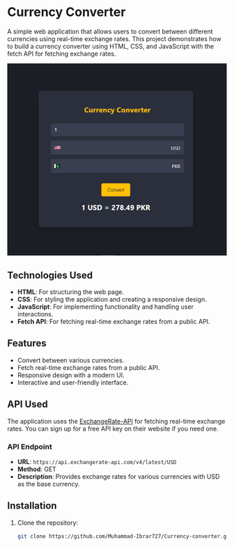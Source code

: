 # Currency Converter

A simple web application that allows users to convert between different currencies using real-time exchange rates. This project demonstrates how to build a currency converter using HTML, CSS, and JavaScript with the fetch API for fetching exchange rates.

![Currency Converter Screenshot](screenshot/screenshot.png)

## Technologies Used

- **HTML**: For structuring the web page.
- **CSS**: For styling the application and creating a responsive design.
- **JavaScript**: For implementing functionality and handling user interactions.
- **Fetch API**: For fetching real-time exchange rates from a public API.

## Features

- Convert between various currencies.
- Fetch real-time exchange rates from a public API.
- Responsive design with a modern UI.
- Interactive and user-friendly interface.

## API Used

The application uses the [ExchangeRate-API](https://www.exchangerate-api.com/) for fetching real-time exchange rates. You can sign up for a free API key on their website if you need one.

### API Endpoint

- **URL**: `https://api.exchangerate-api.com/v4/latest/USD`
- **Method**: GET
- **Description**: Provides exchange rates for various currencies with USD as the base currency.

## Installation

1. Clone the repository:

   ```bash
   git clone https://github.com/Muhammad-Ibrar727/Currency-converter.git
